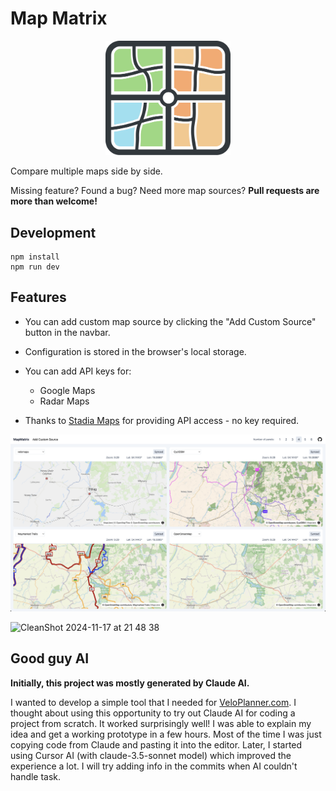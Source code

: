 # Map Matrix

<p align="center">
  <img src="https://github.com/veloplanner/map-matrix/blob/main/public/logo_full.png" alt="Map Matrix Logo" width="200"/>
</p>

Compare multiple maps side by side.

Missing feature? Found a bug? Need more map sources? **Pull requests are more than welcome!**

## Development

```
npm install
npm run dev
```

## Features

* You can add custom map source by clicking the "Add Custom Source" button in the navbar.
* Configuration is stored in the browser's local storage.

* You can add API keys for:
  * Google Maps
  * Radar Maps

* Thanks to [Stadia Maps](https://stadiamaps.com) for providing API access - no key required.

![screenshot](https://github.com/veloplanner/map-matrix/blob/main/screenshot.png)

![CleanShot 2024-11-17 at 21 48 38](https://github.com/user-attachments/assets/88fa2a94-7de3-499a-b7cb-de191bb56c6a)

## Good guy AI

**Initially, this project was mostly generated by Claude AI.**

I wanted to develop a simple tool that I needed for [VeloPlanner.com](https://veloplanner.com). I thought about using this opportunity to try out Claude AI for coding a project from scratch. It worked surprisingly well! I was able to explain my idea and get a working prototype in a few hours. Most of the time I was just copying code from Claude and pasting it into the editor. Later, I started using Cursor AI (with claude-3.5-sonnet model) which improved the experience a lot. I will try adding info in the commits when AI couldn't handle task.
